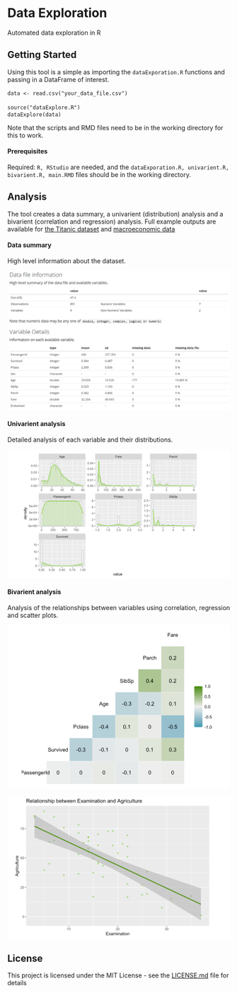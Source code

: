 # Data Exploration
Automated data exploration in R

## Getting Started

Using this tool is a simple as importing the ```dataExporation.R``` functions and passing in a DataFrame of interest.

```
data <- read.csv("your_data_file.csv")

source("dataExplore.R")
dataExplore(data)
```

Note that the scripts and RMD files need to be in the working directory for this to work.

#### Prerequisites

Required: ```R, RStudio``` are needed, and the ```dataExporation.R, univarient.R, bivarient.R, main.RMD``` files should be in the working directory.

## Analysis

The tool creates a data summary, a univarient (distribution) analysis and a bivarient (correlation and regression) analysis. Full example outputs are available for [the Titanic dataset](http://www.grantholtes.com/Titanic.html?) and [macroeconomic data](http://www.grantholtes.com/Swiss.html?)

#### Data summary
High level information about the dataset.

![UniVar Summary](https://github.com/Gholtes/dataExploration/blob/master/images/highLevel.PNG)

#### Univarient analysis
Detailed analysis of each variable and their distributions.

![UniVar Summary](https://github.com/Gholtes/dataExploration/blob/master/images/uniVar.PNG)

#### Bivarient analysis
Analysis of the relationships between variables using correlation, regression and scatter plots.

![UniVar Summary](https://github.com/Gholtes/dataExploration/blob/master/images/biVar1.PNG)

![UniVar Summary](https://github.com/Gholtes/dataExploration/blob/master/images/biVar2.PNG)


## License

This project is licensed under the MIT License - see the [LICENSE.md](LICENSE.md) file for details
